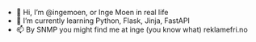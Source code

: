 - 👋 Hi, I’m @ingemoen, or Inge Moen in real life
- 🌱 I’m currently learning Python, Flask, Jinja, FastAPI
- 📫 By SNMP you might find me at inge (you know what) reklamefri.no

<!---
ingemoen/ingemoen is a ✨ special ✨ repository because its `README.md` (this file) appears on your GitHub profile.
You can click the Preview link to take a look at your changes.
--->
